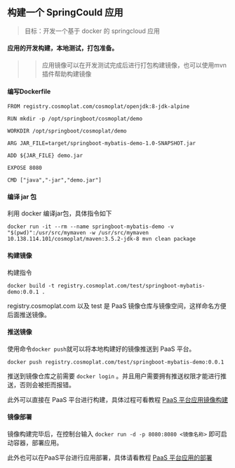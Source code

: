 ## 构建一个 SpringCould 应用
> 目标：开发一个基于 docker 的 springcloud 应用


#### 应用的开发构建，本地测试，打包准备。
>> 应用镜像可以在开发测试完成后进行打包构建镜像，也可以使用mvn插件帮助构建镜像

#### 编写Dockerfile

    FROM registry.cosmoplat.com/cosmoplat/openjdk:8-jdk-alpine
    
    RUN mkdir -p /opt/springboot/cosmoplat/demo
    
    WORKDIR /opt/springboot/cosmoplat/demo
    
    ARG JAR_FILE=target/springboot-mybatis-demo-1.0-SNAPSHOT.jar
    
    ADD ${JAR_FILE} demo.jar
    
    EXPOSE 8080
    
    CMD ["java","-jar","demo.jar"]


#### 编译 jar 包             
利用 docker 编译jar包，具体指令如下                
```
docker run -it --rm --name springboot-mybatis-demo -v "$(pwd)":/usr/src/mymaven -w /usr/src/mymaven 10.138.114.101/cosmoplat/maven:3.5.2-jdk-8 mvn clean package
```                

#### 构建镜像
构建指令                     
```
docker build -t registry.cosmoplat.com/test/springboot-mybatis-demo:0.0.1 .
```                    

registry.cosmoplat.com 以及 test 是 PaaS 镜像仓库与镜像空间，这样命名方便后面推送镜像。                   

#### 推送镜像                   
使用命令`docker push`就可以将本地构建好的镜像推送到 PaaS 平台。                     
```
docker push registry.cosmoplat.com/test/springboot-mybatis-demo:0.0.1
```                  
推送到镜像仓库之前需要 `docker login` 。并且用户需要拥有推送权限才能进行推送，否则会被拒而报错。      

此外可以直接在 PaaS 平台进行构建，具体过程可看教程 [PaaS 平台应用镜像构建](../PaaS平台使用指南/PaaS平台应用镜像构建.md)     

#### 镜像部署

镜像构建完毕后，在控制台输入 `docker run -d -p 8080:8080 <镜像名称>` 即可启动容器，部署应用。

此外也可以在PaaS平台进行应用部署，具体请看教程 [PaaS 平台应用的部署](../PaaS平台使用指南/PaaS平台应用的部署.md)
